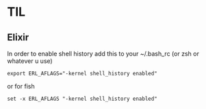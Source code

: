 # TIL

## Elixir

In order to enable shell history add this to your ~/.bash_rc (or zsh or whatever u use)

```
export ERL_AFLAGS="-kernel shell_history enabled"
```

or for fish
```
set -x ERL_AFLAGS "-kernel shell_history enabled"
```
